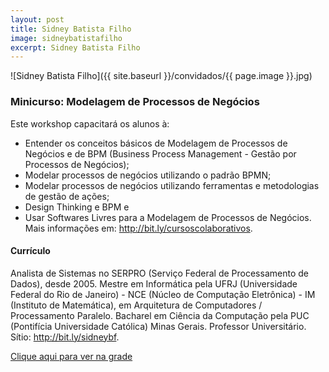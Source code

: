 ```yaml
---
layout: post
title: Sidney Batista Filho
image: sidneybatistafilho
excerpt: Sidney Batista Filho
---
```

![Sidney Batista Filho]({{ site.baseurl }}/convidados/{{ page.image }}.jpg)


### Minicurso: Modelagem de Processos de Negócios

Este workshop capacitará os alunos à: 
 - Entender os conceitos básicos de Modelagem de Processos de Negócios e de BPM (Business Process Management - Gestão por Processos de Negócios); 
 - Modelar processos de negócios utilizando o padrão BPMN; 
 - Modelar processos de negócios utilizando ferramentas e metodologias de gestão de ações; 
 - Design Thinking e BPM e 
 - Usar Softwares Livres para a Modelagem de Processos de Negócios. 
 Mais informações em: http://bit.ly/cursoscolaborativos. 
 

#### Currículo
Analista de Sistemas no SERPRO (Serviço Federal de Processamento de Dados), desde 2005. Mestre em Informática pela UFRJ (Universidade Federal do Rio de Janeiro) - NCE (Núcleo de Computação Eletrônica) - IM (Instituto de Matemática), em Arquitetura de Computadores / Processamento Paralelo. Bacharel em Ciência da Computação pela PUC (Pontifícia Universidade Católica) Minas Gerais. Professor Universitário. Sítio: http://bit.ly/sidneybf. 
 

[Clique aqui para ver na grade](http://sistema.ftsl.org.br/ftsl9/grade/detail.html?pid=203)


